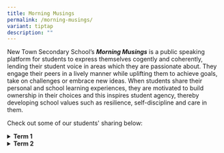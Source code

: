 ```yaml
---
title: Morning Musings
permalink: /morning-musings/
variant: tiptap
description: ""
---
```

<p>New Town Secondary School’s <strong><em>Morning Musings</em></strong> is
a public speaking platform for students to express themselves cogently
and coherently, lending their student voice in areas which they are passionate
about. They engage their peers in a lively manner while uplifting them
to achieve goals, take on challenges or embrace new ideas. When students
share their personal and school learning experiences, they are motivated
to build ownership in their choices and this inspires student agency, thereby
developing school values such as resilience, self-discipline and care in
them.</p>
<p>Check out some of our students' sharing below:</p>
<div data-type="detailGroup" class="isomer-accordion isomer-accordion-white">
<details class="isomer-details">
<summary><strong>Term 1</strong>
</summary>
<div data-type="detailsContent" class="isomer-details-content">
<table style="minWidth: 50px">
<colgroup>
<col>
<col>
</colgroup>
<tbody>
<tr>
<th rowspan="1" colspan="1">
<div class="iframe-wrapper">
<iframe height="180" width="320" allowfullscreen="true" frameborder="0" src="https://www.youtube.com/embed/o3dwUHQhD04?si=7KVwMjNCyaAr6txL"></iframe>
</div>
</th>
<th rowspan="1" colspan="1">
<div class="iframe-wrapper">
<iframe height="180" width="320" allowfullscreen="true" frameborder="0" src="https://www.youtube.com/embed/H6HYGl6YlQg?si=Lr4KUtTIZF7_oHau"></iframe>
</div>
</th>
</tr>
<tr>
<td rowspan="1" colspan="1">
<div class="iframe-wrapper">
<iframe height="180" width="320" allowfullscreen="true" frameborder="0" src="https://www.youtube.com/embed/Y4R971ZQ9cg?si=J6NO33nx5HNOGaSH"></iframe>
</div>
</td>
<td rowspan="1" colspan="1">
<div class="iframe-wrapper">
<iframe height="180" width="320" allowfullscreen="true" frameborder="0" src="https://www.youtube.com/embed/t9mqlXS1tVo?si=oU91-oQoeuH2csks"></iframe>
</div>
</td>
</tr>
<tr>
<td rowspan="1" colspan="1">
<div class="iframe-wrapper">
<iframe height="180" width="320" allowfullscreen="true" frameborder="0" src="https://www.youtube.com/embed/DJV_kw_PdD8?si=UrOC8oUut4JCklS-"></iframe>
</div>
</td>
<td rowspan="1" colspan="1">
<div class="iframe-wrapper">
<iframe height="180" width="320" allowfullscreen="true" frameborder="0" src="https://www.youtube.com/embed/ekegML-Dekg?si=LGIYxpqPiz8k7upt"></iframe>
</div>
</td>
</tr>
<tr>
<td rowspan="1" colspan="1">
<div class="iframe-wrapper">
<iframe height="180" width="320" allowfullscreen="true" frameborder="0" src="https://www.youtube.com/embed/iscSjR0wYDA?si=dgOY0LJPn_rwPfYT"></iframe>
</div>
</td>
<td rowspan="1" colspan="1">
<div class="iframe-wrapper">
<iframe height="180" width="320" allowfullscreen="true" frameborder="0" src="https://www.youtube.com/embed/_ioN-ynwcKg?si=fI5S7zWQ3q9Cs62Y"></iframe>
</div>
</td>
</tr>
<tr>
<td rowspan="1" colspan="1">
<div class="iframe-wrapper">
<iframe height="180" width="320" allowfullscreen="true" frameborder="0" src="https://www.youtube.com/embed/zBS8qSYuXWA?si=ULgvkLxlxvMNn3dX"></iframe>
</div>
</td>
<td rowspan="1" colspan="1">
<div class="iframe-wrapper">
<iframe height="180" width="320" allowfullscreen="true" frameborder="0" src="https://www.youtube.com/embed/i2SXNOTCVns?si=fvnhuDq8cnOo9iq6"></iframe>
</div>
</td>
</tr>
<tr>
<td rowspan="1" colspan="1">
<div class="iframe-wrapper">
<iframe height="180" width="320" allowfullscreen="true" frameborder="0" src="https://www.youtube.com/embed/TzVpzAwwHi0?si=IZdhjSYAvrmgT8XS"></iframe>
</div>
</td>
<td rowspan="1" colspan="1">
<div class="iframe-wrapper">
<iframe height="180" width="320" allowfullscreen="true" frameborder="0" src="https://www.youtube.com/embed/iXu2z3da3bc?si=RiZzpGREHP4oiEtN"></iframe>
</div>
</td>
</tr>
<tr>
<td rowspan="1" colspan="1">
<div class="iframe-wrapper">
<iframe height="180" width="320" allowfullscreen="true" frameborder="0" src="https://www.youtube.com/embed/QA-QhlTFnY4?si=XbkeNE2aoH4zK-kI"></iframe>
</div>
</td>
<td rowspan="1" colspan="1">
<div class="iframe-wrapper">
<iframe height="180" width="320" allowfullscreen="true" frameborder="0" src="https://www.youtube.com/embed/ESuNjqpVxGY?si=48T8fkGcF0_CjtUb"></iframe>
</div>
</td>
</tr>
</tbody>
</table>
</div>
</details>
<details class="isomer-details">
<summary><strong>Term 2</strong>
</summary>
<div data-type="detailsContent" class="isomer-details-content">
<table style="minWidth: 50px">
<colgroup>
<col>
<col>
</colgroup>
<tbody>
<tr>
<th rowspan="1" colspan="1">
<div class="iframe-wrapper">
<iframe height="180" width="320" allowfullscreen="true" frameborder="0" src="https://www.youtube.com/embed/jwAw_X-T_X4?si=uZBEYblbC87VUidu"></iframe>
</div>
</th>
<th rowspan="1" colspan="1">
<p></p>
</th>
</tr>
</tbody>
</table>
</div>
</details>
</div>
<p></p>